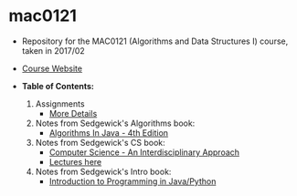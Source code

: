 # mac0121

* Repository for the MAC0121 (Algorithms and Data Structures I) course, taken in 2017/02

* [Course Website](https://www.ime.usp.br/~yoshi/Sedgewick/cos126.2017i/)

* **Table of Contents:**
    1. Assignments
        * [More Details](https://paca.ime.usp.br/course/view.php?id=1207)
    2. Notes from Sedgewick's Algorithms book:
        * [Algorithms In Java - 4th Edition](https://algs4.cs.princeton.edu/home/)
    3. Notes from Sedgewick's CS book:
        * [Computer Science - An Interdisciplinary Approach](https://introcs.cs.princeton.edu/java/home/)
        * [Lectures here](https://introcs.cs.princeton.edu/java/lectures/)
    4. Notes from Sedgewick's Intro book:
        * [Introduction to Programming in Java/Python](https://introcs.cs.princeton.edu/python/home/)

